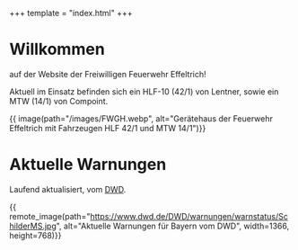 +++
template = "index.html"
+++

# Willkommen

auf der Website der Freiwilligen Feuerwehr Effeltrich!

Aktuell im Einsatz befinden sich ein HLF-10 (42/1) von Lentner, sowie ein MTW (14/1) von Compoint.

{{ image(path="/images/FWGH.webp", alt="Gerätehaus der Feuerwehr Effeltrich mit Fahrzeugen HLF 42/1 und MTW 14/1")}}
<!-- {{ image(path="/images/FWGH.jpg", width=914, height=686)}} -->

# Aktuelle Warnungen

Laufend aktualisiert, vom [DWD](https://www.dwd.de/DE/Home/home_node.html).

{{ remote_image(path="https://www.dwd.de/DWD/warnungen/warnstatus/SchilderMS.jpg", alt="Aktuelle Warnungen für Bayern vom DWD", width=1366, height=768)}}
<!-- ![Aktuelle Warnungen für Bayern vom DWD](https://www.dwd.de/DWD/warnungen/warnstatus/SchilderMS.jpg) -->
